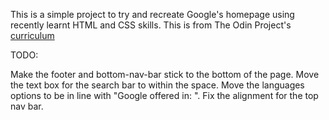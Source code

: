 This is a simple project to try and recreate Google's homepage using recently learnt HTML and CSS skills. This is from The Odin Project's [curriculum](http://www.theodinproject.com/courses/web-development-101/lessons/html-css)

TODO:

Make the footer and bottom-nav-bar stick to the bottom of the page. Move the text box for the search bar to within the space. Move the languages options to be in line with "Google offered in: ". Fix the alignment for the top nav bar.
